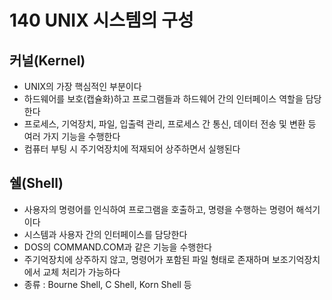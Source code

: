 # 140 UNIX 시스템의 구성

## 커널(Kernel)

- UNIX의 가장 핵심적인 부분이다
- 하드웨어를 보호(캡슐화)하고 프로그램들과 하드웨어 간의 인터페이스 역할을 담당한다
- 프로세스, 기억장치, 파일, 입출력 관리, 프로세스 간 통신, 데이터 전송 및 변환 등 여러 가지 기능을 수행한다
- 컴퓨터 부팅 시 주기억장치에 적재되어 상주하면서 실행된다



## 쉘(Shell)

- 사용자의 명령어를 인식하여 프로그램을 호출하고, 명령을 수행하는 명령어 해석기이다
- 시스템과 사용자 간의 인터페이스를 담당한다
- DOS의 COMMAND.COM과 같은 기능을 수행한다
- 주기억장치에 상주하지 않고, 명령어가 포함된 파일 형태로 존재하며 보조기억장치에서 교체 처리가 가능하다
- 종류 : Bourne Shell, C Shell, Korn Shell 등